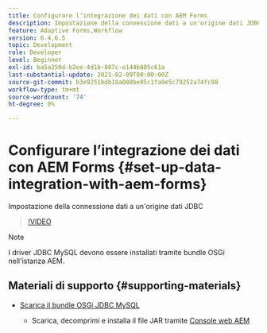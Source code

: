 ```yaml
---
title: Configurare l’integrazione dei dati con AEM Forms
description: Impostazione della connessione dati a un'origine dati JDBC
feature: Adaptive Forms,Workflow
version: 6.4,6.5
topic: Development
role: Developer
level: Beginner
exl-id: ba5a250d-b2ee-4d1b-807c-e144b805c61a
last-substantial-update: 2021-02-09T00:00:00Z
source-git-commit: b3e9251bdb18a008be95c1fa9e5c79252a74fc98
workflow-type: tm+mt
source-wordcount: '74'
ht-degree: 0%

---
```


# Configurare l’integrazione dei dati con AEM Forms {#set-up-data-integration-with-aem-forms}

Impostazione della connessione dati a un&#39;origine dati JDBC

>[!VIDEO](https://video.tv.adobe.com/v/17724?quality=12&learn=on)

>[!NOTE]
>
>I driver JDBC MySQL devono essere installati tramite bundle OSGi nell&#39;istanza AEM.

## Materiali di supporto {#supporting-materials}

* [Scarica il bundle OSGi JDBC MySQL](https://dev.mysql.com/downloads/connector/j/)

   * Scarica, decomprimi e installa il file JAR tramite [Console web AEM](http://localhost:4502/system/console/bundles)
